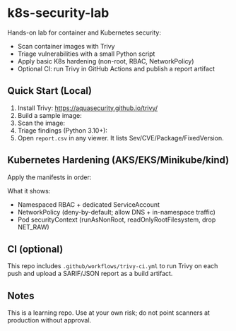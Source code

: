 # k8s-security-lab

Hands-on lab for container and Kubernetes security:
- Scan container images with Trivy
- Triage vulnerabilities with a small Python script
- Apply basic K8s hardening (non-root, RBAC, NetworkPolicy)
- Optional CI: run Trivy in GitHub Actions and publish a report artifact

## Quick Start (Local)
1) Install Trivy: https://aquasecurity.github.io/trivy/
2) Build a sample image:
3) Scan the image:
4) Triage findings (Python 3.10+):
5) Open `report.csv` in any viewer. It lists Sev/CVE/Package/FixedVersion.

## Kubernetes Hardening (AKS/EKS/Minikube/kind)
Apply the manifests in order:

What it shows:
- Namespaced RBAC + dedicated ServiceAccount
- NetworkPolicy (deny-by-default; allow DNS + in-namespace traffic)
- Pod securityContext (runAsNonRoot, readOnlyRootFilesystem, drop NET_RAW)

## CI (optional)
This repo includes `.github/workflows/trivy-ci.yml` to run Trivy on each push and upload a SARIF/JSON report as a build artifact.

## Notes
This is a learning repo. Use at your own risk; do not point scanners at production without approval.

